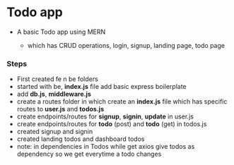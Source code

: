 # Todo app
- A basic Todo app using MERN

    - which has CRUD operations, login, signup, landing page, todo page

### Steps

- First created fe n be folders
- started with be, **index.js** file add basic express boilerplate
- add **db.js**, **middleware.js**
- create a routes folder in which create an **index.js** file which has specific routes to **user.js** and **todos.js**
- create endpoints/routes for **signup**, **signin**, **update** in user.js
- create endpoints/routes for **todo** (post) and
**todo** (get) in todos.js
- created signup and signin
- created landing todos and dashboard todos
- note: in dependencies in Todos while get axios give todos as dependency so we get everytime a todo changes
